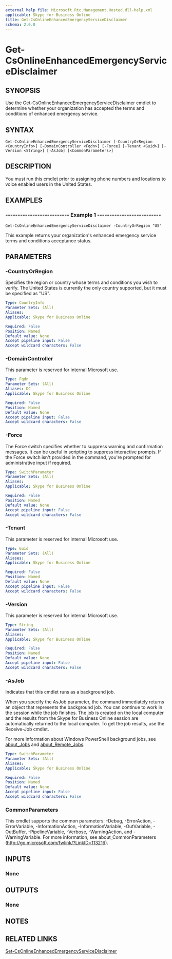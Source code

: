 ```yaml
---
external help file: Microsoft.Rtc.Management.Hosted.dll-help.xml
applicable: Skype for Business Online
title: Get-CsOnlineEnhancedEmergencyServiceDisclaimer
schema: 2.0.0
---
```


# Get-CsOnlineEnhancedEmergencyServiceDisclaimer

## SYNOPSIS
Use the Get-CsOnlineEnhancedEmergencyServiceDisclaimer cmdlet to determine whether your organization has accepted the terms and conditions of enhanced emergency service.

## SYNTAX

```
Get-CsOnlineEnhancedEmergencyServiceDisclaimer [-CountryOrRegion <CountryInfo>] [-DomainController <Fqdn>] [-Force] [-Tenant <Guid>] [-Version <String>] [-AsJob] [<CommonParameters>]
```

## DESCRIPTION
You must run this cmdlet prior to assigning phone numbers and locations to voice enabled users in the United States.

## EXAMPLES

### -------------------------- Example 1 --------------------------
```
Get-CsOnlineEnhancedEmergencyServiceDisclaimer -CountryOrRegion "US"
```

This example returns your organization's enhanced emergency service terms and conditions acceptance status.


## PARAMETERS

### -CountryOrRegion
Specifies the region or country whose terms and conditions you wish to verify.
The United States is currently the only country supported, but it must be specified as "US".

```yaml
Type: CountryInfo
Parameter Sets: (All)
Aliases: 
Applicable: Skype for Business Online

Required: False
Position: Named
Default value: None
Accept pipeline input: False
Accept wildcard characters: False
```

### -DomainController
This parameter is reserved for internal Microsoft use.

```yaml
Type: Fqdn
Parameter Sets: (All)
Aliases: DC
Applicable: Skype for Business Online

Required: False
Position: Named
Default value: None
Accept pipeline input: False
Accept wildcard characters: False
```

### -Force
The Force switch specifies whether to suppress warning and confirmation messages.
It can be useful in scripting to suppress interactive prompts.
If the Force switch isn't provided in the command, you're prompted for administrative input if required.

```yaml
Type: SwitchParameter
Parameter Sets: (All)
Aliases: 
Applicable: Skype for Business Online

Required: False
Position: Named
Default value: None
Accept pipeline input: False
Accept wildcard characters: False
```

### -Tenant
This parameter is reserved for internal Microsoft use.

```yaml
Type: Guid
Parameter Sets: (All)
Aliases: 
Applicable: Skype for Business Online

Required: False
Position: Named
Default value: None
Accept pipeline input: False
Accept wildcard characters: False
```

### -Version
This parameter is reserved for internal Microsoft use.

```yaml
Type: String
Parameter Sets: (All)
Aliases: 
Applicable: Skype for Business Online

Required: False
Position: Named
Default value: None
Accept pipeline input: False
Accept wildcard characters: False
```

### -AsJob
Indicates that this cmdlet runs as a background job.

When you specify the AsJob parameter, the command immediately returns an object that represents the background job. You can continue to work in the session while the job finishes. The job is created on the local computer and the results from the Skype for Business Online session are automatically returned to the local computer. To get the job results, use the Receive-Job cmdlet.

For more information about Windows PowerShell background jobs, see [about_Jobs](https://docs.microsoft.com/en-us/powershell/module/microsoft.powershell.core/about/about_jobs?view=powershell-6) and [about_Remote_Jobs](https://docs.microsoft.com/en-us/powershell/module/microsoft.powershell.core/about/about_remote_jobs?view=powershell-6).

```yaml
Type: SwitchParameter
Parameter Sets: (All)
Aliases: 
Applicable: Skype for Business Online

Required: False
Position: Named
Default value: None
Accept pipeline input: False
Accept wildcard characters: False
```

### CommonParameters
This cmdlet supports the common parameters: -Debug, -ErrorAction, -ErrorVariable, -InformationAction, -InformationVariable, -OutVariable, -OutBuffer, -PipelineVariable, -Verbose, -WarningAction, and -WarningVariable. For more information, see about_CommonParameters (http://go.microsoft.com/fwlink/?LinkID=113216).


## INPUTS

### None


## OUTPUTS

### None


## NOTES


## RELATED LINKS
[Set-CsOnlineEnhancedEmergencyServiceDisclaimer](https://docs.microsoft.com/en-us/powershell/module/skype/set-csonlineenhancedemergencyservicedisclaimer?view=skype-ps)
